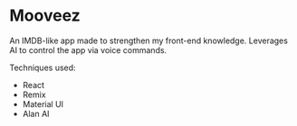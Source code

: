 # Mooveez

An IMDB-like app made to strengthen my front-end knowledge. Leverages AI to control the app via voice commands.

Techniques used:

- React
- Remix
- Material UI
- Alan AI